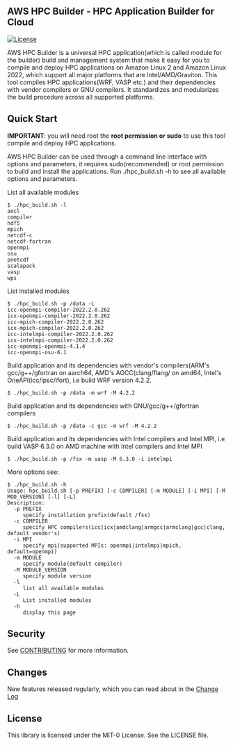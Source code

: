 ## AWS HPC Builder - HPC Application Builder for Cloud

[![License](https://img.shields.io/badge/License-MIT--0-blue)](https://opensource.org/licenses/MIT-0)

AWS HPC Builder is a universal HPC application(which is called module for the builder) build and management system that make it easy for you to compile and deploy HPC applications on Amazon Linux 2 and Amazon Linux 2022, which support all major platforms that are Intel/AMD/Graviton. This tool compiles HPC applications(WRF, VASP etc.) and their dependencies with vendor compilers or GNU compilers. It standardizes and modularizes the build procedure across all supported platforms. 

## Quick Start

**IMPORTANT**: you will need root the **root permission or sudo** to use this tool compile and deploy HPC applications.

AWS HPC Builder can be used through a command line interface with options and parameters, it requires sudo(recommended) or root permission to build and install the applications. Run ./hpc_build.sh -h to see all available options and parameters.

List all available modules

```
$ ./hpc_build.sh -l
aocl
compiler
hdf5
mpich
netcdf-c
netcdf-fortran
openmpi
osu
pnetcdf
scalapack
vasp
wps
```

List installed modules

```
$ ./hpc_build.sh -p /data -L
icc-openmpi-compiler-2022.2.0.262
icx-openmpi-compiler-2022.2.0.262
icc-mpich-compiler-2022.2.0.262
icx-mpich-compiler-2022.2.0.262
icc-intelmpi-compiler-2022.2.0.262
icx-intelmpi-compiler-2022.2.0.262
icc-openmpi-openmpi-4.1.4
icc-openmpi-osu-6.1
```

Build application and its dependencies with vendor's compilers(ARM's gcc/g++/gfortran on aarch64, AMD's AOCC(clang/flang/ on amd64, Intel's OneAPI(icc/ipsc/ifort), i.e build WRF version 4.2.2.

```
$ ./hpc_build.sh -p /data -m wrf -M 4.2.2
```

Build application and its dependencies with GNU/gcc/g++/gfortran compilers

```
$ ./hpc_build.sh -p /data -c gcc -m wrf -M 4.2.2
```
Build application and its dependencies with Intel compilers and Intel MPI, i.e build VASP 6.3.0 on AMD machine with Intel compilers and Intel MPI

```
$ ./hpc_build.sh -p /fsx -m vasp -M 6.3.0 -i intelmpi
```

More options see:

```
$ ./hpc_build.sh -h
Usage: hpc_build.sh [-p PREFIX] [-c COMPILER] [-m MODULE] [-i MPI] [-M MOD_VERSION] [-l] [-L]
Description:
  -p PREFIX
     specify installation prefix(default /fsx)
  -c COMPILER
     specify HPC compilers(icc|icx|amdclang|armgcc|armclang|gcc|clang, default vendor's)
  -i MPI
     specify mpi(supported MPIs: openmpi|intelmpi|mpich, default=openmpi)
  -m MODULE
     specify module(default compiler)
  -M MODULE_VERSION
     specify module version
  -l
     list all available modules
  -L
     List installed modules
  -h
     display this page
```


## Security

See [CONTRIBUTING](CONTRIBUTING.md#security-issue-notifications) for more information.

## Changes

New features released regularly, which you can read about in the [Change Log](CHANGELOG.md)

## License

This library is licensed under the MIT-0 License. See the LICENSE file.

